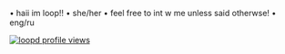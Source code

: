 • haii im loop!!
• she/her
• feel free to int w me unless said otherwse!
• eng/ru

[![loopd profile views](https://u8views.com/api/v1/github/profiles/190867224/views/total-count.svg)](https://u8views.com/github/owlxsu)
<!---
owlxsu/owlxsu is a ✨ special ✨ repository because its `README.md` (this file) appears on your GitHub profile.
You can click the Preview link to take a look at your changes.
--->
